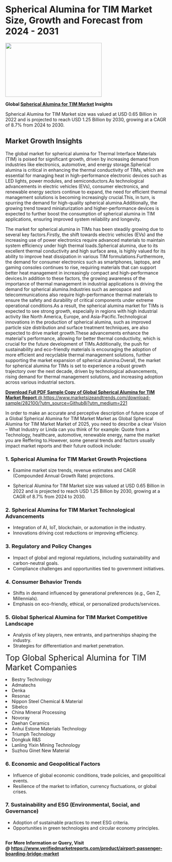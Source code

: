 <H1>Spherical Alumina for TIM Market Size, Growth and Forecast from 2024 - 2031</H1><img class="aligncenter size-medium wp-image-584254" src="https://thirdeyenews.in/wp-content/uploads/2024/09/Global-Market-Research-300x168.jpeg" alt="" width="300" height="168" /><p><strong>Global&nbsp;<a href="https://www.marketsizeandtrends.com/download-sample/282100/?utm_source=Github8j?utm_medium=221">Spherical Alumina for TIM Market</a> Insights</strong></p><p>Spherical Alumina for TIM Market size was valued at USD 0.65 Billion in 2022 and is projected to reach USD 1.25 Billion by 2030, growing at a CAGR of 8.7% from 2024 to 2030.</p><p><h2>Market Growth Insights</h2> <p>The global market for spherical alumina for Thermal Interface Materials (TIM) is poised for significant growth, driven by increasing demand from industries like electronics, automotive, and energy storage.Spherical alumina is critical in enhancing the thermal conductivity of TIMs, which are essential for managing heat in high-performance electronic devices such as LED lights, power modules, and semiconductors.As technological advancements in electric vehicles (EVs), consumer electronics, and renewable energy sectors continue to expand, the need for efficient thermal management solutions is becoming increasingly crucial.This, in turn, is spurring the demand for high-quality spherical alumina.Additionally, the growing trend toward miniaturization and higher-performance devices is expected to further boost the consumption of spherical alumina in TIM applications, ensuring improved system reliability and longevity.<a href="#download-sample"></a></p> <p>The market for spherical alumina in TIMs has been steadily growing due to several key factors.Firstly, the shift towards electric vehicles (EVs) and the increasing use of power electronics require advanced materials to maintain system efficiency under high thermal loads.Spherical alumina, due to its excellent thermal conductivity and high surface area, is highly valued for its ability to improve heat dissipation in various TIM formulations.Furthermore, the demand for consumer electronics such as smartphones, laptops, and gaming consoles continues to rise, requiring materials that can support better heat management in increasingly compact and high-performance devices.In addition to these factors, the growing awareness of the importance of thermal management in industrial applications is driving the demand for spherical alumina.Industries such as aerospace and telecommunications also require high-performance thermal materials to ensure the safety and durability of critical components under extreme operational conditions.As a result, the spherical alumina market for TIMs is expected to see strong growth, especially in regions with high industrial activity like North America, Europe, and Asia-Pacific.Technological innovations in the production of spherical alumina, such as improved particle size distribution and surface treatment techniques, are also expected to drive market growth.These advancements enhance the material's performance, allowing for better thermal conductivity, which is crucial for the future development of TIMs.Additionally, the push for sustainability and eco-friendly materials is encouraging the adoption of more efficient and recyclable thermal management solutions, further supporting the market expansion of spherical alumina.Overall, the market for spherical alumina for TIMs is set to experience a robust growth trajectory over the next decade, driven by technological advancements, rising demand for thermal management solutions, and increasing adoption across various industrial sectors.<a href="#get-more"></p><p><span class=""><strong>Download Full PDF Sample Copy of Global Spherical Alumina for TIM Market Report</strong> @ <a href="https://www.marketsizeandtrends.com/download-sample/282100/?utm_source=Github8j?utm_medium=221" target="_blank">https://www.marketsizeandtrends.com/download-sample/282100/?utm_source=Github8j?utm_medium=221</a></span></p><p>In order to make an accurate and perceptive description of future scope of a Global&nbsp;Spherical Alumina for TIM Market Market as Global&nbsp;Spherical Alumina for TIM Market Market of 2025, you need to describe a clear Vision &ndash; What Industry or Linda can you think of for example: Quote from a Technology, healthcare, automotive, renewable energy, name the market you are Reffering to.However, some general trends and factors usually impact market reports and their future outlook include:</p><h3>1.&nbsp;<strong>Spherical Alumina for TIM Market Growth Projections</strong></h3><ul><li>Examine market size trends, revenue estimates and CAGR (Compounded Annual Growth Rate) projections.</li><li><p>Spherical Alumina for TIM Market size was valued at USD 0.65 Billion in 2022 and is projected to reach USD 1.25 Billion by 2030, growing at a CAGR of 8.7% from 2024 to 2030.</p></li></ul><h3>2.&nbsp;<strong>Spherical Alumina for TIM Market Technological Advancements</strong></h3><ul><li>Integration of AI, IoT, blockchain, or automation in the industry.</li><li>Innovations driving cost reductions or improving efficiency.</li></ul><h3>3.&nbsp;<strong>Regulatory and Policy Changes</strong></h3><ul><li>Impact of global and regional regulations, including sustainability and carbon-neutral goals.</li><li>Compliance challenges and opportunities tied to government initiatives.</li></ul><h3>4.&nbsp;<strong>Consumer Behavior Trends</strong></h3><ul><li>Shifts in demand influenced by generational preferences (e.g., Gen Z, Millennials).</li><li>Emphasis on eco-friendly, ethical, or personalized products/services.</li></ul><h3>5.&nbsp;<strong>Global Spherical Alumina for TIM Market Competitive Landscape</strong></h3><ul><li>Analysis of key players, new entrants, and partnerships shaping the industry.</li><li>Strategies for differentiation and market penetration.</li></ul><p data-pm-slice="1 1 []"><span style="color: inherit; font-family: inherit; font-size: 25px;">Top Global Spherical Alumina for TIM Market Companies</span></p><div class="" data-test-id=""><p><li>Bestry Technology</li><li> Admatechs</li><li> Denka</li><li> Resonac</li><li> Nippon Steel Chemical & Material</li><li> Sibelco</li><li> China Mineral Processing</li><li> Novoray</li><li> Daehan Ceramics</li><li> Anhui Estone Materials Technology</li><li> Triumph Technology</li><li> Dongkuk R&S</li><li> Lanling Yixin Mining Technology</li><li> Suzhou Ginet New Material</li></p></div><h3>6.&nbsp;<strong>Economic and Geopolitical Factors</strong></h3><ul><li>Influence of global economic conditions, trade policies, and geopolitical events.</li><li>Resilience of the market to inflation, currency fluctuations, or global crises.</li></ul><h3>7.&nbsp;<strong>Sustainability and ESG (Environmental, Social, and Governance)</strong></h3><ul><li>Adoption of sustainable practices to meet ESG criteria.</li><li>Opportunities in green technologies and circular economy principles.</li></ul><h2><strong style="font-size: 14px;">For More Information or Query, Visit @&nbsp;</strong><a style="background-color: #ffffff; font-size: 14px;" href="https://www.marketsizeandtrends.com/report/spherical-alumina-for-tim-market/" target="_blank">https://www.verifiedmarketreports.com/product/airport-passenger-boarding-bridge-market</a></h2>